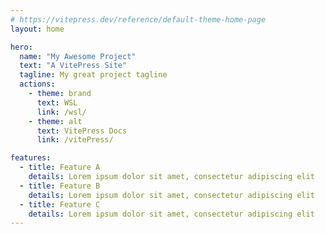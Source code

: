 ```yaml
---
# https://vitepress.dev/reference/default-theme-home-page
layout: home

hero:
  name: "My Awesome Project"
  text: "A VitePress Site"
  tagline: My great project tagline
  actions:
    - theme: brand
      text: WSL
      link: /wsl/
    - theme: alt
      text: VitePress Docs
      link: /vitePress/

features:
  - title: Feature A
    details: Lorem ipsum dolor sit amet, consectetur adipiscing elit
  - title: Feature B
    details: Lorem ipsum dolor sit amet, consectetur adipiscing elit
  - title: Feature C
    details: Lorem ipsum dolor sit amet, consectetur adipiscing elit
---
```


